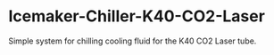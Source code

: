# Icemaker-Chiller-K40-CO2-Laser
Simple system for chilling cooling fluid for the K40 CO2 Laser tube.
